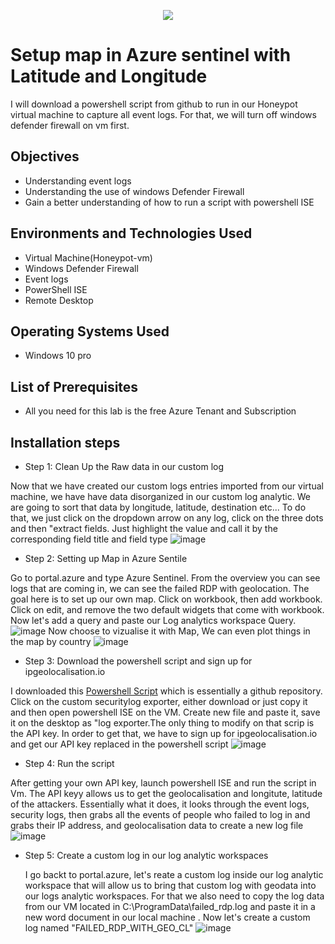 <p align="center">
<img src="https://shorturl.at/kDMN6" />
</p>

<h1>Setup map in Azure sentinel with Latitude and Longitude</h1>

I will download a powershell script from github to run in our Honeypot virtual machine to capture all event logs. For that, we will turn off windows defender firewall on vm first.

<h2>Objectives</h2>

-  Understanding event logs
-  Understanding the use of windows Defender Firewall
-  Gain a better understanding of how to run a script with powershell ISE

<h2>Environments and Technologies Used</h2>

- Virtual Machine(Honeypot-vm)
- Windows Defender Firewall
- Event logs
- PowerShell ISE
- Remote Desktop

<h2>Operating Systems Used</h2>

-  Windows 10 pro

<h2>List of Prerequisites</h2>

-  All you need for this lab is the free Azure Tenant and Subscription

<h2>Installation steps</h2>

-  Step 1: Clean Up the Raw data in our custom log

Now that we have created our custom logs entries imported from our virtual machine, we have have data disorganized in our custom log analytic. We are going to sort that data by longitude, latitude, destination etc... To do that, we just click on the dropdown arrow on any log, click on the three dots and then "extract fields. Just highlight the value and call it by the corresponding field title and field type
![image](https://github.com/danielbangm/Extracting-File/assets/22795502/eb0b303d-5caf-4732-87f6-b2626ba5c701)


-  Step 2: Setting up Map in Azure Sentile

Go to portal.azure and type Azure Sentinel. From the overview you can see logs that are coming in, we can see the failed RDP with geolocation. The goal here is to set up our own map. Click on workbook, then add workbook. Click on edit, and remove the two default widgets that come with workbook. Now let's add a query and paste our  Log analytics workspace Query.
![image](https://github.com/danielbangm/Extracting-File/assets/22795502/801a74bd-b345-4e1f-9533-d692c0611997)
Now choose to vizualise it  with Map, We can even plot things in the map by country
![image](https://github.com/danielbangm/Extracting-File/assets/22795502/3131578e-f0d0-4142-a168-ec6ad487d347)


-  Step 3: Download the powershell script and sign up for ipgeolocalisation.io

I downloaded this <a href="https://github.com/joshmadakor1/Sentinel-Lab/blob/main/Custom_Security_Log_Exporter.ps1">Powershell Script</a> which is essentially a github repository. Click on the custom securitylog exporter, either download or just copy it and then open powershell ISE on the VM. Create new file and paste it, save it on the desktop as "log exporter.The only thing to modify on that scrip is the API key. In order to get that, we have to sign up for ipgeolocalisation.io and get our API key replaced in the powershell script
![image](https://github.com/danielbangm/map-in-sentinel/assets/22795502/ea1fef18-f0c0-49df-8258-0c24be6300bb)

-  Step 4: Run the script

After getting your own API key, launch powershell ISE and run the script in Vm. The API keyy allows us to get the geolocalisation and longitute, latitude of the attackers. Essentially what it does, it looks through the event logs, security logs, then grabs all the events of people who failed to log in and grabs their IP address, and geolocalisation data to create a new log file
![image](https://github.com/danielbangm/map-in-sentinel/assets/22795502/10569e1e-3b84-41c7-8610-99d53730836a)

- Step 5: Create a custom log in our log analytic workspaces

  I go backt to portal.azure, let's reate a custom log inside our log analytic workspace that will allow us to bring that custom log with geodata into our logs analytic workspaces. For that we also need to copy the log data from our VM located in C:\ProgramData\failed_rdp.log and paste it in a new word document in our local machine . Now let's create a custom log named "FAILED_RDP_WITH_GEO_CL"
  ![image](https://github.com/danielbangm/map-in-sentinel/assets/22795502/790d5423-6b55-4a6e-9d8a-803632558748)


